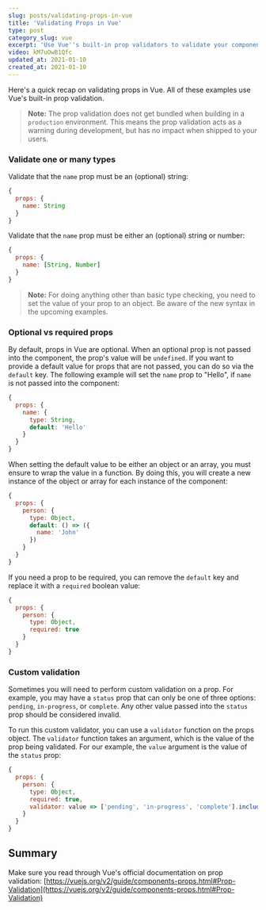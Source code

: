 ```yaml
---
slug: posts/validating-props-in-vue
title: 'Validating Props in Vue'
type: post
category_slug: vue
excerpt: 'Use Vue''s built-in prop validators to validate your component''s props.'
video: kM7uOwB1Qfc
updated_at: 2021-01-10
created_at: 2021-01-10
---
```


Here's a quick recap on validating props in Vue. All of these examples use Vue's built-in prop validation.

> **Note:** The prop validation does not get bundled when building in a `production` environment. This means the prop validation acts as a warning during development, but has no impact when shipped to your users.

### Validate one or many types

Validate that the `name` prop must be an (optional) string:

```js
{
  props: {
    name: String
  }
}
```

Validate that the `name` prop must be either an (optional) string or number:

```js
{
  props: {
    name: [String, Number]
  }
}
```

> **Note:** For doing anything other than basic type checking, you need to set the value of your prop to an object. Be aware of the new syntax in the upcoming examples.

### Optional vs required props

By default, props in Vue are optional. When an optional prop is not passed into the component, the prop's value will be `undefined`. If you want to provide a default value for props that are not passed, you can do so via the `default` key. The following example will set the `name` prop to "Hello", if `name` is not passed into the component:

```js
{
  props: {
    name: {
      type: String,
      default: 'Hello'
    }
  }
}
```

When setting the default value to be either an object or an array, you must ensure to wrap the value in a function. By doing this, you will create a new instance of the object or array for each instance of the component:

```js
{
  props: {
    person: {
      type: Object,
      default: () => ({
        name: 'John'
      })
    }
  }
}
```

If you need a prop to be required, you can remove the `default` key and replace it with a `required` boolean value:

```js
{
  props: {
    person: {
      type: Object,
      required: true
    }
  }
}
```

### Custom validation

Sometimes you will need to perform custom validation on a prop. For example, you may have a `status` prop that can only be one of three options: `pending`, `in-progress`, or `complete`. Any other value passed into the `status` prop should be considered invalid.

To run this custom validator, you can use a `validator` function on the props object. The `validator` function takes an argument, which is the value of the prop being validated. For our example, the `value` argument is the value of the `status` prop:

```js
{
  props: {
    person: {
      type: Object,
      required: true,
      validator: value => ['pending', 'in-progress', 'complete'].includes(value)
    }
  }
}
```

## Summary

Make sure you read through Vue's official documentation on prop validation: [https://vuejs.org/v2/guide/components-props.html#Prop-Validation](https://vuejs.org/v2/guide/components-props.html#Prop-Validation)